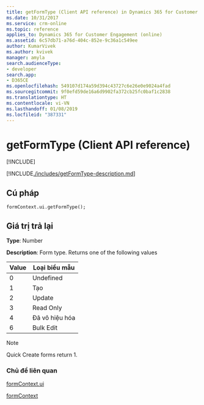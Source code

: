 ```yaml
---
title: getFormType (Client API reference) in Dynamics 365 for Customer Engagement| MicrosoftDocs
ms.date: 10/31/2017
ms.service: crm-online
ms.topic: reference
applies_to: Dynamics 365 for Customer Engagement (online)
ms.assetid: 6c57db71-a76d-404c-852e-9c36a1c549ee
author: KumarVivek
ms.author: kvivek
manager: amyla
search.audienceType:
- developer
search.app:
- D365CE
ms.openlocfilehash: 549107d174a59d394c43727c6e26e0e9024a4fad
ms.sourcegitcommit: 9f0efd59de16a6d9902fa372cb25fc0baf1c2838
ms.translationtype: HT
ms.contentlocale: vi-VN
ms.lasthandoff: 01/08/2019
ms.locfileid: "387331"
---
```

# <a name="getformtype-client-api-reference"></a>getFormType (Client API reference)

[!INCLUDE[](../../../../includes/cc_applies_to_update_9_0_0.md)]

[!INCLUDE[./includes/getFormType-description.md](./includes/getFormType-description.md)]

## <a name="syntax"></a>Cú pháp

`formContext.ui.getFormType();`

## <a name="return-value"></a>Giá trị trả lại

**Type**: Number

**Description**: Form type. Returns one of the following values 

|Value |Loại biểu mẫu |
|---|---|
|0|Undefined|
|1|Tạo|
|2|Update|
|3|Read Only|
|4|Đã vô hiệu hóa|
|6|Bulk Edit|

>[!NOTE]
>Quick Create forms return 1.


### <a name="related-topics"></a>Chủ đề liên quan

[formContext.ui](../formContext-ui.md)

[formContext](../../clientapi-form-context.md)

